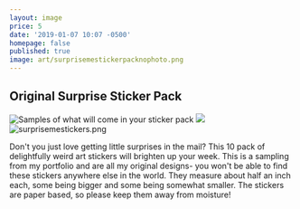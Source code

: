 ```yaml
---
layout: image
price: 5
date: '2019-01-07 10:07 -0500'
homepage: false
published: true
image: art/surprisemestickerpacknophoto.png
---
```

## Original Surprise Sticker Pack

![Samples of what will come in your sticker pack]({{site.baseurl}}/media/surprisemestickers.png)
![]({{site.baseurl}}/art/surprisemestickerpack.png)
![surprisemestickers.png]({{site.baseurl}}/art/surprisemestickers.png)


Don't you just love getting little surprises in the mail? This 10 pack of delightfully weird art stickers will brighten up your week. This is a sampling from my portfolio and are all my original designs- you won't be able to find these stickers anywhere else in the world. They measure about half an inch each, some being bigger and some being somewhat smaller. The stickers are paper based, so please keep them away from moisture!
